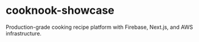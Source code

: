 # cooknook-showcase
Production-grade cooking recipe platform with Firebase, Next.js, and AWS infrastructure.

